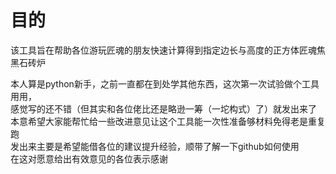 # 目的
该工具旨在帮助各位游玩匠魂的朋友快速计算得到指定边长与高度的正方体匠魂焦黑石砖炉

本人算是python新手，之前一直都在到处学其他东西，这次第一次试验做个工具用用，  
感觉写的还不错（但其实和各位佬比还是略逊一筹（一坨构式）了）就发出来了  
本意希望大家能帮忙给一些改进意见让这个工具能一次性准备够材料免得老是重复跑  
发出来主要是希望能借各位的建议提升经验，顺带了解一下github如何使用  
在这对愿意给出有效意见的各位表示感谢
